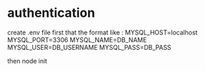 # authentication
create .env file first that the format like : 
MYSQL_HOST=localhost
MYSQL_PORT=3306
MYSQL_NAME=DB_NAME
MYSQL_USER=DB_USERNAME
MYSQL_PASS=DB_PASS

then node init 
